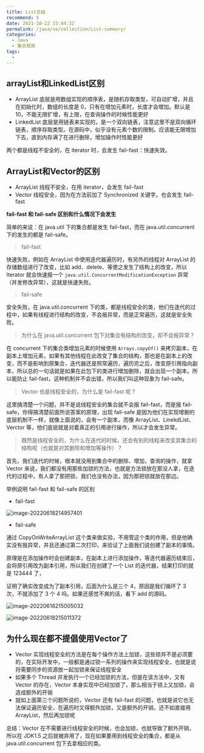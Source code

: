 ```yaml
---
title: List总结
recommend: 5
date: 2021-10-22 15:44:32
permalink: /java/se/collection/List-summary/
categories: 
  - Java
  - 集合框架
tags: 
  - 
---
```




## arrayList和LinkedList区别

- ArrayList 底层是用数组实现的顺序表，是随机存取类型，可自动扩增，并且在初始化时，数组的长度是 0，只有在增加元素时，长度才会增加。默认是 10，不能无限扩增，有上限，在查询操作的时候性能更好
- LinkedList 底层是用链表来实现的，是一个双向链表，注意这里不是双向循环链表，顺序存取类型。在源码中，似乎没有元素个数的限制。应该能无限增加下去，直到内存满了在进行删除，增加操作时性能更好

两个都是线程不安全的，在 iterator 时，会发生 fail-fast：快速失效。



## ArrayList和Vector的区别

- ArrayList 线程不安全，在用 iterator，会发生 fail-fast
- Vector 线程安全，因为在方法前加了 Synchronized 关键字。也会发生 fail-fast

**fail-fast 和 fail-safe 区别和什么情况下会发生**

简单的来说：在 java.util 下的集合都是发生 fail-fast，而在 java.util.concurrent 下的发生的都是 fail-safe。

> fail-fast

快速失败，例如在 ArrayList 中使用迭代器遍历时，有另外的线程对 ArrayList 的存储数组进行了改变，比如 add、delete、等使之发生了结构上的改变，所以 Iterator 就会快速报一个 `java.util.ConcurrentModificationException` 异常（并发修改异常），这就是快速失败。

> fail-safe

安全失败，在 java.util.concurrent 下的类，都是线程安全的类，他们在迭代的过程中，如果有线程进行结构的改变，不会报异常，而是正常遍历，这就是安全失败。

> 为什么在 java.util.concurrent 包下对集合有结构的改变，却不会报异常？

在 concurrent 下的集合类增加元素的时候使用 `Arrays.copyOf()` 来拷贝副本，在副本上增加元素，如果有其他线程在此改变了集合的结构，那也是在副本上的改变，而不是影响到原集合，迭代器还是照常遍历，遍历完之后，改变原引用指向副本，所以总的一句话就是如果在此包下的类进行增加删除，就会出现一个副本。所以能防止 fail-fast，这种机制并不会出错，所以我们叫这种现象为 fail-safe。

> Vector 也是线程安全的，为什么是 fail-fast 呢？

这里搞清楚一个问题，并不是说线程安全的集合就不会报 fail-fast，而是报 fail-safe，你得搞清楚前面所说答案的原理，出现 fail-safe 是因为他们在实现增删的底层机制不一样，就像上面说的，会有一个副本，而像 ArrayList、LinekdList、Verctor 等，他们底层就是对着真正的引用进行操作，所以才会发生异常。

> 既然是线程安全的，为什么在迭代的时候，还会有别的线程来改变其集合的结构呢（也就是对其删除和增加等操作）？

首先，我们迭代的时候，根本就没用到集合中的删除、增加，查询的操作，就拿 Vector 来说，我们都没有用那些加锁的方法，也就是方法锁放在那没人拿，在迭代的过程中，有人拿了那把锁，我们也没有办法，因为那把锁就放在那边。

举例说明 fail-fast 和 fail-safe 的区别

- fail-fast

![image-20220618214957401](https://cdn.staticaly.com/gh/Kele-Bingtang/static@master/img/Java%E9%9B%86%E5%90%88/20220618214958.png)

- fail-safe

通过 CopyOnWriteArrayList 这个类来做实验，不用管这个类的作用，但是他确实没有报异常，并且还通过第二次打印，来验证了上面我们说创建了副本的事情。

原理是在添加操作时会创建副本，在副本上进行添加操作，等迭代器遍历结束后，会将原引用改为副本引用，所以我们在创建了一个 List 的迭代器，结果打印的就是 123444 了，

证明了确实改变成为了副本引用，后面为什么是三个 4，原因是我们循环了 3 次，不就添加了 3 个 4 吗。如果还感觉不爽的话，看下 add 的源码。

![image-20220618215005032](https://cdn.staticaly.com/gh/Kele-Bingtang/static@master/img/Java%E9%9B%86%E5%90%88/20220618215005.png)

![image-20220618215011372](https://cdn.staticaly.com/gh/Kele-Bingtang/static@master/img/Java%E9%9B%86%E5%90%88/20220618215012.png)

## 为什么现在都不提倡使用Vector了

- Vector 实现线程安全的方法是在每个操作方法上加锁，这些锁并不是必须要的，在实际开发中，一般都是通过锁一系列的操作来实现线程安全，也就是说将需要同步的资源放一起加锁来保证线程安全
- 如果多个 Thread 并发执行一个已经加锁的方法，但是在该方法中，又有 Vector 的存在，Vector 本身实现中已经加锁了，那么相当于锁上又加锁，会造成额外的开销
- 就如上面第三个问题所说的，Vector 还有 fail-fast 的问题，也就是说它也无法保证遍历安全，在遍历时又得额外加锁，又是额外的开销，还不如直接用 ArrayList，然后再加锁呢

总结：Vector 在不需要进行线程安全的时候，也会加锁，也就导致了额外开销，所以在 JDK1.5 之后就被弃用了，现在如果要用到线程安全的集合，都是从 java.util.concurrent 包下去拿相应的类。